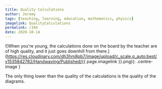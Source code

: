 ```yaml
---
title: Quality Calculations
author: Jeremy
tags: [teaching, learning, education, mathematics, physics]
imagelink: QualityCalculations
permalink: /344
date: 2020-10-14
---
```


![When you're young, the calculations done on the board by the teacher are of high quality, and it just goes downhill from there.](https://res.cloudinary.com/dh3hm8pb7/image/upload/c_scale,q_auto:best/v1535842782/Handwaving/Published/{{ page.imagelink }}.png){: .centre-image }

The only thing lower than the quality of the calculations is the quality of the diagrams.
